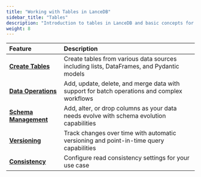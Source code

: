 ```yaml
---
title: "Working with Tables in LanceDB"
sidebar_title: "Tables"
description: "Introduction to tables in LanceDB and basic concepts for managing multimodal and vector data."
weight: 8
---
```


| Feature | Description |
|:---------|:------------|
| **[Create Tables](/docs/concepts/tables/create)** | Create tables from various data sources including lists, DataFrames, and Pydantic models |
| **[Data Operations](/docs/concepts/tables/update)** | Add, update, delete, and merge data with support for batch operations and complex workflows |
| **[Schema Management](/docs/concepts/tables/schema)** | Add, alter, or drop columns as your data needs evolve with schema evolution capabilities |
| **[Versioning](/docs/concepts/tables/versioning)** | Track changes over time with automatic versioning and point-in-time query capabilities |
| **[Consistency](/docs/concepts/tables/consistency)** | Configure read consistency settings for your use case |
